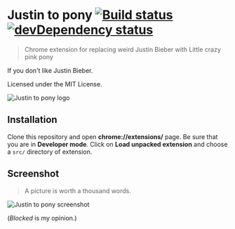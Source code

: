 # Justin to pony [![Build status](https://travis-ci.org/ZDroid/justin-to-pony.png?branch=master)](https://travis-ci.org/ZDroid/justin-to-pony) [![devDependency status](https://david-dm.org/ZDroid/justin-to-pony/dev-status.png?theme=shields.io)](https://david-dm.org/ZDroid/justin-to-pony#info=devDependencies)

> Chrome extension for replacing weird Justin Bieber with Little crazy pink
pony

If you don't like Justin Bieber.

Licensed under the MIT License.

![Justin to pony logo](https://raw.github.com/ZDroid/justin-to-pony/master/src/icon-128.png)

## Installation

Clone this repository and open **chrome://extensions/** page. Be sure that you
are in **Developer mode**. Click on **Load unpacked extension** and choose a
`src/` directory of extension.

## Screenshot

> A picture is worth a thousand words.

![Justin to pony screenshot](https://raw.github.com/ZDroid/justin-to-pony/master/screenshot.png)

(*Blocked* is my opinion.)